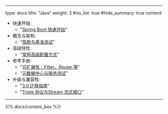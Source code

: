 
---
type: docs
title: "Java"
weight: 3
#no_list: true
#hide_summary: true
content:
  - 快速开始:
    - "[Spring Boot 快速开始](quick-start/)"
  - 概念与架构:
    - "[性能与基准测试](concepts-and-architecture/)"
  - 高级特性:
    - "[常用高级配置方式](advanced-features-and-usage/)"
  - 参考手册:
    - "[可扩展性：Filter、Router 等](reference-manual/)"
    - "[元数据中心与服务测试](reference-manual/)"
  - 升级与兼容性:
    - "[3.0 迁移指南](upgrades-and-compatibility/)"
    - "[Triple 协议与Stream 流式接口](upgrades-and-compatibility/)"
---

{{% docs/content_box %}}
